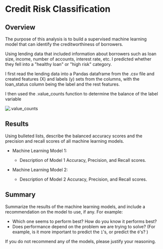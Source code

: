 # Credit Risk Classification

## Overview

The purpose of this analysis is to build a supervised machine learning model that can identify the creditworthiness of borrowers.

Using lending data that included information about borrowers such as loan size, income, number of accounts, interest rate, etc. I predicted whether they fell into a "healthy loan" or "high risk" category.

I first read the lending data into a Pandas dataframe from the .csv file and created features (X) and labels (y) sets from the columns, with the loan_status column being the label and the rest features. 

I then used the .value_counts function to determine the balance of the label variable

![.value_counts](/value_counts.jpg)

## Results

Using bulleted lists, describe the balanced accuracy scores and the precision and recall scores of all machine learning models.

* Machine Learning Model 1:
  * Description of Model 1 Accuracy, Precision, and Recall scores.



* Machine Learning Model 2:
  * Description of Model 2 Accuracy, Precision, and Recall scores.

## Summary

Summarize the results of the machine learning models, and include a recommendation on the model to use, if any. For example:
* Which one seems to perform best? How do you know it performs best?
* Does performance depend on the problem we are trying to solve? (For example, is it more important to predict the `1`'s, or predict the `0`'s? )

If you do not recommend any of the models, please justify your reasoning.
